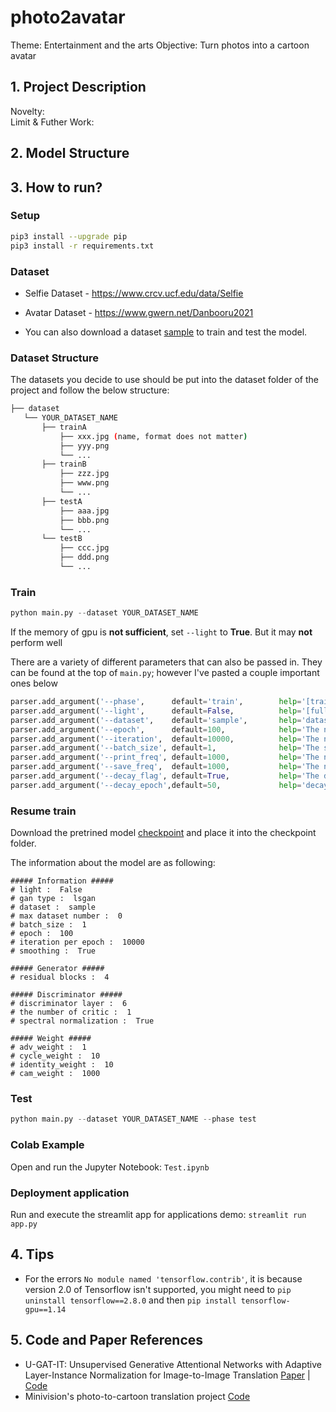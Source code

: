 # photo2avatar
Theme: Entertainment and the arts
Objective: Turn photos into a cartoon avatar

## 1. Project Description
Novelty:  
Limit & Futher Work: 


## 2. Model Structure


## 3. How to run?

### Setup

```bash
pip3 install --upgrade pip
pip3 install -r requirements.txt
```

### Dataset

* Selfie Dataset - https://www.crcv.ucf.edu/data/Selfie
* Avatar Dataset - https://www.gwern.net/Danbooru2021

* You can also download a dataset [sample](https://drive.google.com/file/d/1xOWj1UVgp6NKMT3HbPhBbtq2A4EDkghF/view) to train and test the model.


### Dataset Structure
The datasets you decide to use should be put into the dataset folder of the project and follow the below structure: 

```bash
├── dataset
   └── YOUR_DATASET_NAME
       ├── trainA
           ├── xxx.jpg (name, format does not matter)
           ├── yyy.png
           └── ...
       ├── trainB
           ├── zzz.jpg
           ├── www.png
           └── ...
       ├── testA
           ├── aaa.jpg
           ├── bbb.png
           └── ...
       └── testB
           ├── ccc.jpg
           ├── ddd.png
           └── ...
```

### Train

```python
python main.py --dataset YOUR_DATASET_NAME
```

If the memory of gpu is **not sufficient**, set `--light` to **True**. But it may **not** perform well

There are a variety of different parameters that can also be passed in. They can be found at the top of `main.py`; however I've pasted a couple important ones below

```python
parser.add_argument('--phase',      default='train',        help='[train / test]')
parser.add_argument('--light',      default=False,          help='[full version / light version]')
parser.add_argument('--dataset',    default='sample',       help='dataset_name')
parser.add_argument('--epoch',      default=100,            help='The number of epochs to run')
parser.add_argument('--iteration',  default=10000,          help='The number of training iterations')
parser.add_argument('--batch_size', default=1,              help='The size of batch size')
parser.add_argument('--print_freq', default=1000,           help='The number of image_print_freq')
parser.add_argument('--save_freq',  default=1000,           help='The number of ckpt_save_freq')
parser.add_argument('--decay_flag', default=True,           help='The decay_flag')
parser.add_argument('--decay_epoch',default=50,             help='decay epoch')
```

### Resume train 

Download the pretrined model [checkpoint](https://www.dropbox.com/sh/63xqqqef0jtevmg/AADN7izdFHxueUbTSRBZrpffa?dl=0) and place it into the checkpoint folder.

The information about the model are as following:

```
##### Information #####
# light :  False
# gan type :  lsgan
# dataset :  sample
# max dataset number :  0
# batch_size :  1
# epoch :  100
# iteration per epoch :  10000
# smoothing :  True

##### Generator #####
# residual blocks :  4

##### Discriminator #####
# discriminator layer :  6
# the number of critic :  1
# spectral normalization :  True

##### Weight #####
# adv_weight :  1
# cycle_weight :  10
# identity_weight :  10
# cam_weight :  1000
```

### Test

```python
python main.py --dataset YOUR_DATASET_NAME --phase test
```

### Colab Example
Open and run the Jupyter Notebook: ```Test.ipynb```

### Deployment application
Run and execute the streamlit app for applications demo: ```streamlit run app.py```

## 4. Tips
* For the errors ```No module named 'tensorflow.contrib'```, it is because version 2.0 of Tensorflow isn't supported, you might need to ```pip uninstall tensorflow==2.8.0``` and then ```pip install tensorflow-gpu==1.14```
    
## 5. Code and Paper References
* U-GAT-IT: Unsupervised Generative Attentional Networks with Adaptive Layer-Instance Normalization for Image-to-Image Translation [Paper](https://arxiv.org/abs/1907.10830) | [Code](https://github.com/taki0112/UGATIT)
* Minivision's photo-to-cartoon translation project [Code](https://github.com/minivision-ai/photo2cartoon/blob/master/README_EN.md)

